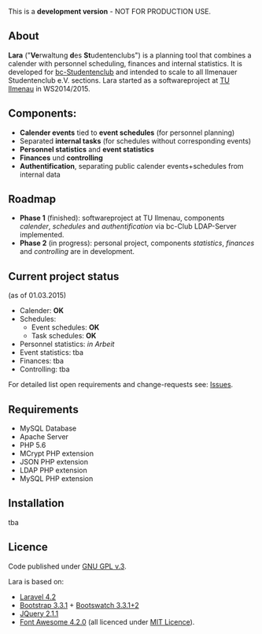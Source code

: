 This is a **development version** - NOT FOR PRODUCTION USE.

## About
**Lara** ("**Ve**rwaltung **d**es **St**udentenclubs") is a planning tool that combines a calender with personnel scheduling, finances and internal statistics. It is developed for [bc-Studentenclub](http://www.bc-club.de) and intended to scale to all Ilmenauer Studentenclub e.V. sections. 
Lara started as a softwareproject at [TU Ilmenau](http://tu-ilmenau.de) in WS2014/2015.

## Components: 
- **Calender events** tied to **event schedules** (for personnel planning)
- Separated **internal tasks** (for schedules without corresponding events)
- **Personnel statistics** and **event statistics**
- **Finances** und **controlling**
- **Authentification**, separating public calender events+schedules from internal data

## Roadmap
- **Phase 1** (finished): softwareproject at TU Ilmenau, components *calender*, *schedules* and *authentification* via bc-Club LDAP-Server implemented.
- **Phase 2** (in progress): personal project, components *statistics*, *finances* and *controlling* are in development.

## Current project status
(as of 01.03.2015)

- Calender: **OK**
- Schedules:
  - Event schedules: **OK**
  - Task schedules: **OK**
- Personnel statistics: *in Arbeit*
- Event statistics: tba
- Finances: tba
- Controlling: tba

For detailed list open requirements and change-requests see: [Issues](https://github.com/4D44H/lara-vedst/issues).

## Requirements
- MySQL Database
- Apache Server
- PHP 5.6
 - MCrypt PHP extension
 - JSON PHP extension
 - LDAP PHP extension
 - MySQL PHP extension
 
## Installation
tba

## Licence 
Code published under [GNU GPL v.3](https://github.com/4D44H/lara-vedst/blob/master/LICENSE).

Lara is based on: 
- [Laravel 4.2](http://laravel.com)
- [Bootstrap 3.3.1](http://getbootstrap.com) + [Bootswatch 3.3.1+2](http://bootswatch.com)
- [JQuery 2.1.1](http://jquery.com)
- [Font Awesome 4.2.0](http://fortawesome.github.io/Font-Awesome) 
(all licenced under [MIT Licence](http://opensource.org/licenses/mit-license.html)).
